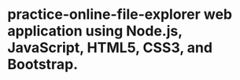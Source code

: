 # practice-online-file-explorer web application using Node.js, JavaScript, HTML5, CSS3, and Bootstrap.
